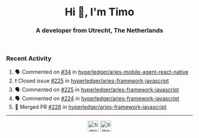 <h1 align="center">Hi 👋, I'm Timo</h1>
<h3 align="center">A developer from Utrecht, The Netherlands</h3>
<br/>
<!-- https://github.com/rahuldkjain/github-profile-readme-generator --!>

<!--  <p align="left"><img src="https://github-readme-stats.vercel.app/api?username=timoglastra&show_icons=true&count_private=true&" alt="timoglastra" /></p> --!>

<!--
Github language stats
<p align="left"><img src="https://github-readme-stats.vercel.app/api/top-langs/?username=timoglastra&layout=compact" alt="timoglastra" /><p>
-->

<!-- Codestats language stats -->
<!-- <p align="left"><img src="https://codestats-readme.vercel.app/api/top-langs/?username=timoglastra&layout=compact&language_count=12" alt="timoglastra" /><p>    --!>
  
<h3>Recent Activity</h3>

<!--START_SECTION:activity-->
1. 🗣 Commented on [#34](https://github.com/hyperledger/aries-mobile-agent-react-native/issues/34) in [hyperledger/aries-mobile-agent-react-native](https://github.com/hyperledger/aries-mobile-agent-react-native)
2. ❗️ Closed issue [#225](https://github.com/hyperledger/aries-framework-javascript/issues/225) in [hyperledger/aries-framework-javascript](https://github.com/hyperledger/aries-framework-javascript)
3. 🗣 Commented on [#225](https://github.com/hyperledger/aries-framework-javascript/issues/225) in [hyperledger/aries-framework-javascript](https://github.com/hyperledger/aries-framework-javascript)
4. 🗣 Commented on [#224](https://github.com/hyperledger/aries-framework-javascript/issues/224) in [hyperledger/aries-framework-javascript](https://github.com/hyperledger/aries-framework-javascript)
5. 🎉 Merged PR [#226](https://github.com/hyperledger/aries-framework-javascript/pull/226) in [hyperledger/aries-framework-javascript](https://github.com/hyperledger/aries-framework-javascript)
<!--END_SECTION:activity-->

---

<p align="center">
<a href="https://twitter.com/timoglastra" target="blank"><img align="center" src="https://cdn.jsdelivr.net/npm/simple-icons@3.0.1/icons/twitter.svg" alt="timoglastra" height="30" width="30" /></a>
<a href="https://linkedin.com/in/timoglastra" target="blank"><img align="center" src="https://cdn.jsdelivr.net/npm/simple-icons@3.0.1/icons/linkedin.svg" alt="timoglastra" height="30" width="30" /></a>
</p>



